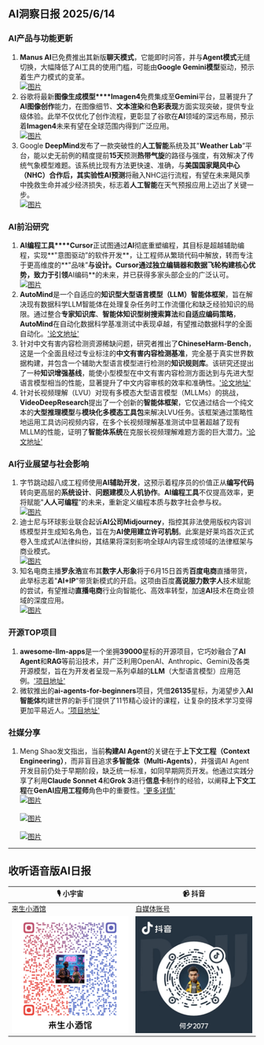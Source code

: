 ## AI洞察日报 2025/6/14

### **AI产品与功能更新**
1. **Manus AI**已免费推出其新版**聊天模式**，它能即时问答，并与**Agent模式**无缝切换，大幅降低了AI工具的使用门槛，可能由**Google Gemini模型**驱动，预示着生产力模式的变革。 <br/> [![图片](https://raw.githubusercontent.com/justlovemaki/imagehub/refs/heads/main/images/2025/07/news_01k024kay4ftpber24mbr3s33r.avif)](https://raw.githubusercontent.com/justlovemaki/imagehub/refs/heads/main/images/2025/07/news_01k024kay4ftpber24mbr3s33r.avif) <br/>
2. 谷歌将最新**图像生成模型****Imagen4**免费集成至**Gemini**平台，显著提升了**AI图像创作**能力，在图像细节、**文本渲染**和**色彩表现**方面实现突破，提供专业级体验。此举不仅优化了创作流程，更彰显了谷歌在**AI**领域的深远布局，预示着**Imagen4**未来有望在全球范围内得到广泛应用。 <br/> [![图片](https://raw.githubusercontent.com/justlovemaki/imagehub/refs/heads/main/images/2025/07/news_01k024kf2me2wtb9kb17t4mvt1.avif)](https://raw.githubusercontent.com/justlovemaki/imagehub/refs/heads/main/images/2025/07/news_01k024kf2me2wtb9kb17t4mvt1.avif) <br/>
3. Google **DeepMind**发布了一款突破性的**人工智能**系统及其"**Weather Lab**”平台，能以史无前例的精度提前**15天**预测**热带气旋**的路径与强度，有效解决了传统气象模型难题。该系统比现有方法更快速、准确，与**美国国家飓风中心（NHC）**合作后，其实验性**AI预测**将融入NHC运行流程，有望在未来飓风季中挽救生命并减少经济损失，标志着**人工智能**在天气预报应用上迈出了关键一步。 <br/> [![图片](https://raw.githubusercontent.com/justlovemaki/imagehub/refs/heads/main/images/2025/07/news_01k024khccemvvme0n4m47akst.avif)](https://raw.githubusercontent.com/justlovemaki/imagehub/refs/heads/main/images/2025/07/news_01k024khccemvvme0n4m47akst.avif) <br/>

### **AI前沿研究**
1. **AI编程工具****Cursor**正试图通过**AI**彻底重塑编程，其目标是超越辅助编程，实现**"意图驱动”的软件开发**，让工程师从繁琐代码中解放，转而专注于更高维度的**"品味”**与设计。**Cursor**通过独立编辑器和数据飞轮构建核心优势，致力于引领**AI编码**的未来，并已获得多家头部企业的广泛认可。 <br/> [![图片](https://raw.githubusercontent.com/justlovemaki/imagehub/refs/heads/main/images/2025/07/news_01k024kme4fzh84d63ybzc90ff.avif)](https://raw.githubusercontent.com/justlovemaki/imagehub/refs/heads/main/images/2025/07/news_01k024kme4fzh84d63ybzc90ff.avif) <br/>
2. **AutoMind**是一个自适应的**知识型大型语言模型（LLM）智能体框架**，旨在解决现有数据科学LLM智能体在处理复杂任务时工作流僵化和缺乏经验知识的局限。通过整合**专家知识库**、**智能体知识型树搜索算法**和**自适应编码策略**，**AutoMind**在自动化数据科学基准测试中表现卓越，有望推动数据科学的全面自动化。['论文地址'](https://arxiv.org/abs/2506.10974)
3. 针对中文有害内容检测资源稀缺问题，研究者推出了**ChineseHarm-Bench**，这是一个全面且经过专业标注的**中文有害内容检测基准**，完全基于真实世界数据构建，并包含一个辅助大型语言模型进行检测的**知识规则库**。该研究还提出了一种**知识增强基线**，能使小型模型在中文有害内容检测方面达到与先进大型语言模型相当的性能，显著提升了中文内容审核的效率和准确性。['论文地址'](https://arxiv.org/abs/2506.10960)
4. 针对长视频理解（LVU）对现有多模态大型语言模型（MLLMs）的挑战，**VideoDeepResearch**提出了一个创新的**智能体框架**，它仅通过结合一个纯文本的**大型推理模型**与**模块化多模态工具包**来解决LVU任务。该框架通过策略性地运用工具访问视频内容，在多个长视频理解基准测试中显著超越了现有MLLM的性能，证明了**智能体系统**在克服长视频理解难题方面的巨大潜力。['论文地址'](https://arxiv.org/abs/2506.10821)

### **AI行业展望与社会影响**
1. 字节跳动超八成工程师使用**AI辅助开发**，这预示着程序员的价值正从**编写代码**转向更高层的**系统设计**、**问题建模**及**人机协作**。**AI编程工具**不仅提高效率，更将赋能"**人人可编程**”的未来，重新定义编程本质与数字社会参与权。 <br/> [![图片](https://raw.githubusercontent.com/justlovemaki/imagehub/refs/heads/main/images/2025/07/news_01k024kr8gf5p86nygyxmcrfcm.avif)](https://raw.githubusercontent.com/justlovemaki/imagehub/refs/heads/main/images/2025/07/news_01k024kr8gf5p86nygyxmcrfcm.avif) <br/>
2. 迪士尼与环球影业联合起诉**AI公司Midjourney**，指控其非法使用版权内容训练模型并生成知名角色，旨在为**AI使用建立许可机制**。此案是好莱坞首次正式卷入生成式AI法律纠纷，其结果将深刻影响全球AI内容生成领域的法律框架与商业模式。 <br/> [![图片](https://raw.githubusercontent.com/justlovemaki/imagehub/refs/heads/main/images/2025/07/news_01k024kv0pfvtb0vp6e83gp6yt.avif)](https://raw.githubusercontent.com/justlovemaki/imagehub/refs/heads/main/images/2025/07/news_01k024kv0pfvtb0vp6e83gp6yt.avif) <br/>
3. 知名电商主播**罗永浩**宣布其**数字人形象**将于6月15日首秀**百度电商**直播带货，此举标志着"**AI+IP**”带货新模式的开启。这项由百度**高说服力数字人**技术赋能的尝试，有望推动**直播电商**行业向智能化、高效率转型，加速**AI**技术在商业领域的深度应用。 <br/> [![图片](https://raw.githubusercontent.com/justlovemaki/imagehub/refs/heads/main/images/2025/07/news_01k024kxp3f69srkqddjrbsh37.avif)](https://raw.githubusercontent.com/justlovemaki/imagehub/refs/heads/main/images/2025/07/news_01k024kxp3f69srkqddjrbsh37.avif) <br/>

### **开源TOP项目**
1. **awesome-llm-apps**是一个坐拥**39000**星标的开源项目，它巧妙融合了**AI Agent**和**RAG**等前沿技术，并广泛利用OpenAI、Anthropic、Gemini及各类开源模型，旨在为开发者呈现一系列卓越的**LLM**（大型语言模型）应用范例。['项目地址'](https://github.com/Shubhamsaboo/awesome-llm-apps)
2. 微软推出的**ai-agents-for-beginners**项目，凭借**26135**星标，为渴望步入**AI智能体**构建世界的新手们提供了11节精心设计的课程，让复杂的技术学习变得更加平易近人。['项目地址'](https://github.com/microsoft/ai-agents-for-beginners)

### **社媒分享**
1. Meng Shao发文指出，当前**构建AI Agent**的关键在于**上下文工程（Context Engineering）**，而非盲目追求**多智能体（Multi-Agents）**，并强调AI Agent开发目前仍处于早期阶段，缺乏统一标准，如同早期网页开发。他通过实践分享了利用**Claude Sonnet 4**和**Grok 3**进行**信息卡**制作的经验，以阐释**上下文工程**在**GenAI应用工程师**角色中的重要性。['更多详情'](https://x.com/shao__meng/status/1933528988145889311) <br/> [![图片](https://raw.githubusercontent.com/justlovemaki/imagehub/refs/heads/main/images/2025/07/news_01k024m0qcemm9z3wtr0parxrv.avif)](https://raw.githubusercontent.com/justlovemaki/imagehub/refs/heads/main/images/2025/07/news_01k024m0qcemm9z3wtr0parxrv.avif) <br/> <br/> [![图片](https://raw.githubusercontent.com/justlovemaki/imagehub/refs/heads/main/images/2025/07/news_01k024m5ffe25bq4db10pph700.avif)](https://raw.githubusercontent.com/justlovemaki/imagehub/refs/heads/main/images/2025/07/news_01k024m5ffe25bq4db10pph700.avif) <br/> <br/> [![图片](https://raw.githubusercontent.com/justlovemaki/imagehub/refs/heads/main/images/2025/07/news_01k024ma7zesnts6n9969wjswq.avif)](https://raw.githubusercontent.com/justlovemaki/imagehub/refs/heads/main/images/2025/07/news_01k024ma7zesnts6n9969wjswq.avif) <br/>

---

## **收听语音版AI日报**

| 🎙️ **小宇宙** | 📹 **抖音** |
| --- | --- |
| [来生小酒馆](https://www.xiaoyuzhoufm.com/podcast/683c62b7c1ca9cf575a5030e)  |   [自媒体账号](https://www.douyin.com/user/MS4wLjABAAAAwpwqPQlu38sO38VyWgw9ZjDEnN4bMR5j8x111UxpseHR9DpB6-CveI5KRXOWuFwG)| 
| ![小酒馆](https://raw.githubusercontent.com/justlovemaki/imagehub/refs/heads/main/logo/f959f7984e9163fc50d3941d79a7f262.md.png) | ![情报站](https://raw.githubusercontent.com/justlovemaki/imagehub/refs/heads/main/logo/7fc30805eeb831e1e2baa3a240683ca3.md.png) |